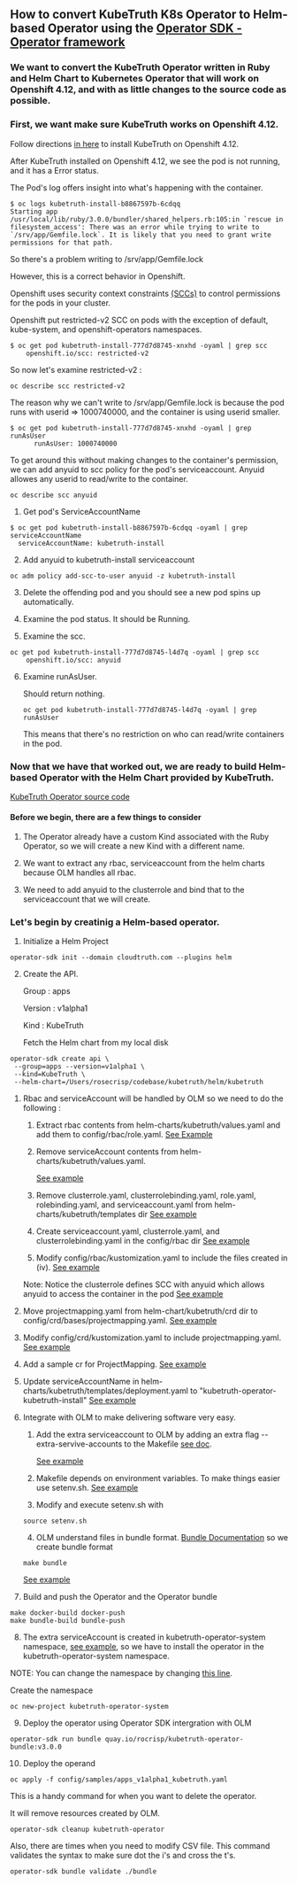 ## How to convert KubeTruth K8s Operator to Helm-based Operator using the [Operator SDK - Operator framework](https://sdk.operatorframework.io/docs/building-operators/helm/)

### We want to convert the KubeTruth Operator written in Ruby and Helm Chart to Kubernetes Operator that will work on Openshift 4.12, and with as little changes to the source code as possible.

### First, we want make sure KubeTruth works on Openshift 4.12.

Follow directions [in here](https://docs.cloudtruth.com/integrations/kubernetes) to install KubeTruth on Openshift 4.12.

After KubeTruth installed on Openshift 4.12, we see the pod is not running, and it has a Error status. 

The Pod's log offers insight into what's happening with the container. 
   
````
$ oc logs kubetruth-install-b8867597b-6cdqq
Starting app
/usr/local/lib/ruby/3.0.0/bundler/shared_helpers.rb:105:in `rescue in filesystem_access': There was an error while trying to write to `/srv/app/Gemfile.lock`. It is likely that you need to grant write permissions for that path.
```` 
So there's a problem writing to /srv/app/Gemfile.lock

However, this is a correct behavior in Openshift.

Openshift uses security context constraints [(SCCs)](https://docs.openshift.com/container-platform/4.12/authentication/managing-security-context-constraints.html#security-context-constraints-about_configuring-internal-oauth) to control permissions for the pods in your cluster.

Openshift put restricted-v2 SCC on pods with the exception of default, kube-system, and openshift-operators namespaces.

````
$ oc get pod kubetruth-install-777d7d8745-xnxhd -oyaml | grep scc
    openshift.io/scc: restricted-v2
````

So now let's examine restricted-v2 :

````
oc describe scc restricted-v2
````
The reason why we can't write to /srv/app/Gemfile.lock is because the pod runs with userid => 1000740000, and the container is using userid smaller.

````
$ oc get pod kubetruth-install-777d7d8745-xnxhd -oyaml | grep runAsUser
      runAsUser: 1000740000
````

To get around this without making changes to the container's permission, we can add anyuid to scc policy for the pod's serviceaccount. Anyuid allowes any userid to read/write to the container.

    oc describe scc anyuid 

1. Get pod's ServiceAccountName

````
$ oc get pod kubetruth-install-b8867597b-6cdqq -oyaml | grep serviceAccountName
  serviceAccountName: kubetruth-install
````

2. Add anyuid to kubetruth-install serviceaccount 

````
oc adm policy add-scc-to-user anyuid -z kubetruth-install
````

3. Delete the offending pod and you should see a new pod spins up automatically.

4. Examine the pod status. It should be Running.
5. Examine the scc.
````
oc get pod kubetruth-install-777d7d8745-l4d7q -oyaml | grep scc
    openshift.io/scc: anyuid
````
6. Examine runAsUser.
   
   Should return nothing.
   
   ````
   oc get pod kubetruth-install-777d7d8745-l4d7q -oyaml | grep runAsUser
   ````
   This means that there's no restriction on who can read/write containers in the pod.

### Now that we have that worked out, we are ready to build Helm-based Operator with the Helm Chart provided by KubeTruth.

[KubeTruth Operator source code](https://github.com/cloudtruth/kubetruth)

#### Before we begin, there are a few things to consider

1. The Operator already have a custom Kind associated with the Ruby Operator, so we will create a new Kind with a different name.
   
2. We want to extract any rbac, serviceaccount from the helm charts because OLM handles all rbac.
   
3. We need to add anyuid to the clusterrole and bind that to the serviceaccount that we will create.


### Let's begin by creatinig a Helm-based operator.

1. Initialize a Helm Project
````
operator-sdk init --domain cloudtruth.com --plugins helm
````
2. Create the API.

   Group : apps

   Version : v1alpha1

   Kind : KubeTruth

   Fetch the Helm chart from my local disk
````
operator-sdk create api \
 --group=apps --version=v1alpha1 \
 --kind=KubeTruth \
 --helm-chart=/Users/rosecrisp/codebase/kubetruth/helm/kubetruth
````
1. Rbac and serviceAccount will be handled by OLM so we need to do the following :
    
    1. Extract rbac contents from helm-charts/kubetruth/values.yaml and add them to config/rbac/role.yaml. [See Example](https://github.com/rocrisp/kubetruth/blob/main/config/rbac/role.yaml)
   
    2. Remove serviceAccount contents from helm-charts/kubetruth/values.yaml.
   
        [See example](https://github.com/rocrisp/kubetruth/blob/main/helm-charts/kubetruth/values.yaml) 
   
    3. Remove clusterrole.yaml, clusterrolebinding.yaml, role.yaml, rolebinding.yaml, and serviceaccount.yaml from helm-charts/kubetruth/templates dir [See example](https://github.com/rocrisp/kubetruth/tree/main/helm-charts/kubetruth/templates)
   
    4. Create serviceaccount.yaml, clusterrole.yaml, and clusterrolebinding.yaml in the config/rbac dir [See example](https://github.com/rocrisp/kubetruth/tree/main/config/rbac)

    5. Modify config/rbac/kustomization.yaml to include the files created in (iv). [See example](https://github.com/rocrisp/kubetruth/blob/main/config/rbac/kustomization.yaml#L20)

    Note: Notice the clusterrole defines SCC with anyuid which allows anyuid to access the container in the pod [See example](https://github.com/rocrisp/kubetruth/blob/main/config/rbac/kubetruth_install_clusterrole.yaml#L41)

2.  Move projectmapping.yaml from helm-chart/kubetruth/crd dir to config/crd/bases/projectmapping.yaml. [See example](https://github.com/rocrisp/kubetruth/tree/main/config/crd/bases)
3.  Modify config/crd/kustomization.yaml to include projectmapping.yaml. [See example](https://github.com/rocrisp/kubetruth/blob/main/config/crd/kustomization.yaml#L6)
4.  Add a sample cr for ProjectMapping. [See example](https://github.com/rocrisp/kubetruth/blob/main/config/samples/apps_v1alpha1_projectmapping.yaml)
5. Update serviceAccountName in helm-charts/kubetruth/templates/deployment.yaml to "kubetruth-operator-kubetruth-install" [See example](https://github.com/rocrisp/kubetruth/blob/main/helm-charts/kubetruth/templates/deployment.yaml#L27)
6. Integrate with OLM to make delivering software very easy. 

   1. Add the extra serviceaccount to OLM by adding an extra flag --extra-servive-accounts to the Makefile [see doc](https://sdk.operatorframework.io/docs/advanced-topics/multi-sa/).
        
        [See example](https://github.com/rocrisp/kubetruth/blob/main/Makefile#L157)
   
   2. Makefile depends on environment variables. To make things easier use setenv.sh. [See example](https://github.com/rocrisp/kubetruth/blob/main/setenv.sh)
   3.  Modify and execute setenv.sh with
    ````
    source setenv.sh
    ````

   4. OLM understand files in bundle format. [Bundle Documentation](https://sdk.operatorframework.io/docs/olm-integration/generation/) so we create bundle format
        
    ````
    make bundle
    ````
    
    [See example](https://github.com/rocrisp/kubetruth/tree/main/bundle)


7.   Build and push the Operator and the Operator bundle
````
make docker-build docker-push
make bundle-build bundle-push
````

8.   The extra serviceAccount is created in  kubetruth-operator-system namespace, [see example](https://github.com/rocrisp/kubetruth/blob/main/bundle/manifests/kubetruth-operator-kubetruth-install-clusterrolebinding_rbac.authorization.k8s.io_v1_clusterrolebinding.yaml#L13), so we have to install the operator in the kubetruth-operator-system namespace.

NOTE: You can change the namespace by changing [this line](https://github.com/rocrisp/kubetruth/blob/main/config/rbac/kubetruth_install_clusterrole_binding.yaml#L12).

Create the namespace

    oc new-project kubetruth-operator-system
    
    
9.   Deploy the operator using Operator SDK intergration with OLM
   
    operator-sdk run bundle quay.io/rocrisp/kubetruth-operator-bundle:v3.0.0
    
10.   Deploy the operand
````
oc apply -f config/samples/apps_v1alpha1_kubetruth.yaml
````

This is a handy command for when you want to delete the operator.

It will remove resources created by OLM.
````
operator-sdk cleanup kubetruth-operator
````

Also, there are times when you need to modify CSV file. This command validates the syntax to make sure dot the i's and cross the t's.
````
operator-sdk bundle validate ./bundle
````